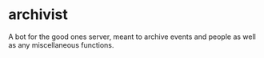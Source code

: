 # archivist
A bot for the good ones server, meant to archive events and people as well as any miscellaneous functions.
